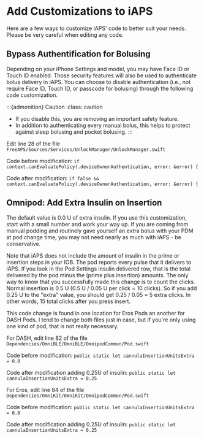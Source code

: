# Add Customizations to iAPS

Here are a few ways to customize iAPS' code to better suit your needs. Please be very careful when editing any code.

## Bypass Authentification for Bolusing

Depending on your iPhone Settings and model, you may have Face ID or Touch ID enabled. Those security features will also be used to authenticate bolus delivery in iAPS. You can choose to disable authentication (i.e., not require Face ID, Touch ID, or passcode for bolusing) through the following code customization.

:::{admonition} Caution
:class: caution
- If you disable this, you are removing an important safety feature.
- In addition to authenticating every manual bolus, this helps to protect against sleep bolusing and pocket bolusing.
:::

Edit line 28 of the file `FreeAPS/Sources/Services/UnlockManager/UnlockManager.swift`

Code before modification: `if context.canEvaluatePolicy(.deviceOwnerAuthentication, error: &error) {`

Code after modification: `if false && context.canEvaluatePolicy(.deviceOwnerAuthentication, error: &error) {`

## Omnipod: Add Extra Insulin on Insertion

The default value is 0.0 U of extra insulin. If you use this customization, start with a small number and work your way up. If you are coming from manual podding and routinely gave yourself an extra bolus with your PDM at pod change time, you may not need nearly as much with iAPS - be conservative.

Note that iAPS does not include the amount of insulin in the prime or insertion steps in your IOB. The pod reports every pulse that it delivers to iAPS. If you look in the Pod Settings insulin delivered row, that is the total delivered by the pod minus the (prime plus insertion) amounts. The only way to know that you successfully made this change is to count the clicks. Normal insertion is 0.5 U (0.5 U / 0.05 U per click = 10 clicks). So if you add 0.25 U to the "extra" value, you should get 0.25 / 0.05 = 5 extra clicks. In other words, 15 total clicks after you press insert.

This code change is found in one location for Eros Pods an another for DASH Pods. I tend to change both files just in case, but if you're only using one kind of pod, that is not really necessary.

For DASH, edit line 82 of the file `Dependencies/OmniBLE/OmniBLE/OmnipodCommon/Pod.swift`

Code before modification: `public static let cannulaInsertionUnitsExtra = 0.0`

Code after modification adding 0.25U of insulin: `public static let cannulaInsertionUnitsExtra = 0.25`

For Eros, edit line 84 of the file `Dependencies/OmniKit/OmniKit/OmnipodCommon/Pod.swift`

Code before modification: `public static let cannulaInsertionUnitsExtra = 0.0`

Code after modification adding 0.25U of insulin: `public static let cannulaInsertionUnitsExtra = 0.25`
